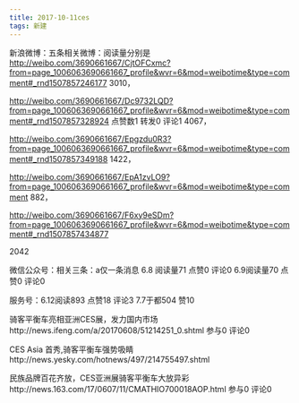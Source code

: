 ```yaml
---
title: 2017-10-11ces 
tags: 新建
---
```

新浪微博：五条相关微博：阅读量分别是
http://weibo.com/3690661667/CjtOFCxmc?from=page_1006063690661667_profile&wvr=6&mod=weibotime&type=comment#_rnd1507857246177
3010，

http://weibo.com/3690661667/Dc9732LQD?from=page_1006063690661667_profile&wvr=6&mod=weibotime&type=comment#_rnd1507857328924
点赞数1 转发0 评论1
4067，

http://weibo.com/3690661667/Epgzdu0R3?from=page_1006063690661667_profile&wvr=6&mod=weibotime&type=comment#_rnd1507857349188
1422，

http://weibo.com/3690661667/EpA1zvLO9?from=page_1006063690661667_profile&wvr=6&mod=weibotime&type=comment
882，

http://weibo.com/3690661667/F6xy9eSDm?from=page_1006063690661667_profile&wvr=6&mod=weibotime&type=comment#_rnd1507857434877

2042

微信公众号：相关三条：a仅一条消息
6.8 阅读量71 点赞0 评论0
6.9阅读量70 点赞0 评论0

服务号：6.12阅读893 点赞18 评论3
7.7于都504 赞10

骑客平衡车亮相亚洲CES展，发力国内市场http://news.ifeng.com/a/20170608/51214251_0.shtml  参与0 评论0

CES Asia 首秀,骑客平衡车强势吸睛http://news.yesky.com/hotnews/497/214755497.shtml 

民族品牌百花齐放，CES亚洲展骑客平衡车大放异彩http://news.163.com/17/0607/11/CMATHIO700018AOP.html 参与0 评论0